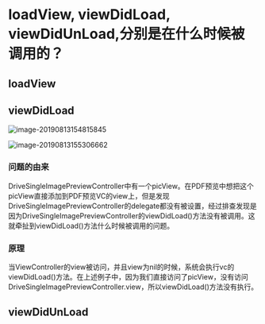 # loadView, viewDidLoad, viewDidUnLoad,分别是在什么时候被调用的？

## loadView 

## viewDidLoad

![image-20190813154815845](http://ww4.sinaimg.cn/large/006tNc79gy1g5y3lw1g64j30l70bvdk7.jpg)

![image-20190813155306662](http://ww1.sinaimg.cn/large/006tNc79gy1g5y3qw2llyj30f704pwfx.jpg)

### 问题的由来

DriveSingleImagePreviewController中有一个picView。在PDF预览中想把这个picView直接添加到PDF预览VC的view上，但是发现DriveSingleImagePreviewController的delegate都没有被设置，经过排查发现是因为DriveSingleImagePreviewController的viewDidLoad()方法没有被调用。这就牵扯到viewDidLoad()方法什么时候被调用的问题。

### 原理

当ViewController的view被访问，并且view为nil的时候，系统会执行vc的viewDidLoad()方法。在上述例子中，因为我们直接访问了picView，没有访问DriveSingleImagePreviewController.view，所以viewDidLoad()方法没有执行。

## viewDidUnLoad 